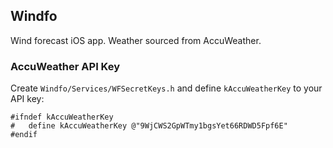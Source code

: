 ## Windfo

Wind forecast iOS app. Weather sourced from AccuWeather.

### AccuWeather API Key

Create `Windfo/Services/WFSecretKeys.h` and define `kAccuWeatherKey` to your API key:

```objc
#ifndef kAccuWeatherKey
#   define kAccuWeatherKey @"9WjCWS2GpWTmy1bgsYet66RDWD5Fpf6E"
#endif
```
